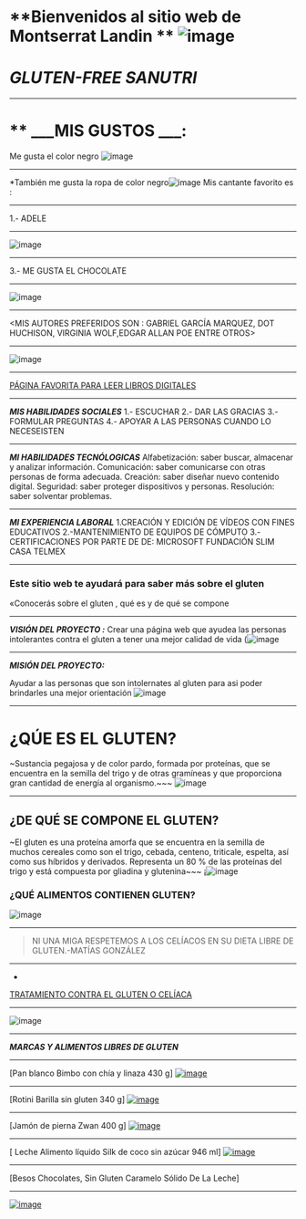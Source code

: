 # **Bienvenidos al sitio web de Montserrat Landin ** ![image](https://user-images.githubusercontent.com/99773679/156077163-0fe05d67-3f86-4576-8333-ef0955f86a94.png)

# *GLUTEN-FREE SANUTRI*
***
# ** ___MIS GUSTOS ___:
Me gusta el color negro ![image](https://user-images.githubusercontent.com/99773679/156069598-ab9636ae-775b-427e-833d-d2f875175c76.png)
***
*También me gusta  la ropa de color negro![image](https://user-images.githubusercontent.com/99773679/156069670-bab5f9e7-e002-44c6-9b5c-951cc22fe563.png)
Mis cantante favorito es :
***
1.- ADELE
***
![image](https://user-images.githubusercontent.com/99773679/156070756-b1b1767e-b221-4a25-9f4c-14709f9d9c0a.png)
_ _ _

3.- ME  GUSTA EL CHOCOLATE 
* * *
![image](https://user-images.githubusercontent.com/99773679/156071321-9a2337a9-5385-496b-816e-6c9c685b0bc9.png)
- - -
\<MIS AUTORES PREFERIDOS SON : GABRIEL GARCÍA MARQUEZ, DOT HUCHISON, VIRGINIA WOLF,EDGAR ALLAN POE ENTRE OTROS>
_ _  _
![image](https://user-images.githubusercontent.com/99773679/156072514-67115fe7-32ee-458f-af62-06d7d3b4337a.png)
_ _ _
[PÁGINA FAVORITA PARA LEER LIBROS DIGITALES ](https://librivox.org/)

_ _  _

___MIS HABILIDADES SOCIALES___
 1.-  ESCUCHAR
  2.- DAR LAS GRACIAS
  3.-FORMULAR PREGUNTAS
  4.- APOYAR A LAS PERSONAS CUANDO LO NECESEISTEN
 _ _  _
 
 ___MI HABILIDADES TECNÓLOGICAS___
 Alfabetización: saber buscar, almacenar y analizar información.
Comunicación: saber comunicarse con otras personas de forma adecuada.
Creación: saber diseñar nuevo contenido digital.
Seguridad: saber proteger dispositivos y personas.
Resolución: saber solventar problemas.
 _ _ _
 
 ___MI EXPERIENCIA LABORAL___
 1.CREACIÓN Y EDICIÓN  DE VÍDEOS CON FINES EDUCATIVOS
 2.-MANTENIMIENTO DE EQUIPOS DE CÓMPUTO
 3.-CERTIFICACIONES POR PARTE DE DE: MICROSOFT
 FUNDACIÓN SLIM
 CASA TELMEX
 _ _ _
 
### Este sitio web te ayudará para saber más sobre el gluten
«Conocerás sobre el gluten ,
qué es 
y de qué se compone
* * *

___VISIÓN DEL PROYECTO :___
Crear una página web que ayudea las personas intolerantes contra el gluten a tener una mejor calidad de vida
(![image](https://user-images.githubusercontent.com/99773679/156206879-a3066e3b-e31d-4c73-8c19-2bebf2737c85.png)
_  _ _
___MISIÓN DEL PROYECTO:___

Ayudar a las personas que son intolernates al gluten para asi poder brindarles una mejor orientación
![image](https://user-images.githubusercontent.com/99773679/156208176-fa73d329-d864-4a54-9aa2-fab56a1b317e.png)
_  _ _
# ¿QÚE ES EL GLUTEN?
~Sustancia pegajosa y de color pardo, formada por proteínas, que se encuentra en la semilla del trigo y de otras gramíneas y que proporciona gran cantidad de energía al organismo.~~~
![image](https://user-images.githubusercontent.com/99773679/156198319-7dd8fbca-d66a-4119-8bcc-aee1bab1fb37.png)

* *  *

## ¿DE QUÉ SE COMPONE EL GLUTEN?
~El gluten es una proteína amorfa que se encuentra en la semilla de muchos cereales como son el trigo, cebada, centeno, triticale, espelta, así como sus híbridos y derivados. Representa un 80 % de las proteínas del trigo y está compuesta por gliadina y glutenina~~~
¡![image](https://user-images.githubusercontent.com/99773679/155236075-3429628f-39e3-4985-887c-dce0d87809a7.png)
### ¿QUÉ ALIMENTOS CONTIENEN GLUTEN?
![image](https://user-images.githubusercontent.com/99773679/156198748-dc8b9dad-23bf-4554-ab4c-7792d96c68a7.png)

_ _ _

> NI UNA MIGA RESPETEMOS A LOS CELÍACOS  EN SU DIETA LIBRE DE GLUTEN.-MATÍAS GONZÁLEZ
- - -
- 
[TRATAMIENTO CONTRA EL GLUTEN O CELÍACA](https://celicidad.net/tratamiento-celiaquia/)
* * *
![image](https://user-images.githubusercontent.com/99773679/156198581-32f1f678-d83e-4f6f-9c6b-be5b44df4d0e.png)
 _ _ _
 ___MARCAS Y ALIMENTOS LIBRES DE GLUTEN___
 _ _ _
 
 [Pan blanco Bimbo con chía y linaza 430 g]
 [![image](https://user-images.githubusercontent.com/99773679/156200993-d226a1f0-60ed-4012-b593-4886230fce62.png)
](https://super.walmart.com.mx/pan-y-tortillas-empacados/pan-blanco-bimbo-con-chia-y-linaza-430-g/00750103042597)
_  _ _
 [Rotini Barilla sin gluten 340 g]
 [![image](https://user-images.githubusercontent.com/99773679/156202147-116d779f-de50-4d26-9512-49f024d6513b.png)
](https://super.walmart.com.mx/pastas/rotini-barilla-sin-gluten-340-g/00007680800390?adBanner=super&adStoreId=0000009999&gclid=CjwKCAiApfeQBhAUEiwA7K_UHzxaP8dWz6e_5vUs59H07r7ou-YQUArnwrmMpd06WhQQRCtjoWKtGBoCDd8QAvD_BwE)
_  _ _
[Jamón de pierna Zwan 400 g]
[![image](https://user-images.githubusercontent.com/99773679/156203140-72e1e97c-7a5f-4045-acc5-6a71b5d70ecb.png)
](https://super.walmart.com.mx/carnes-frias/jamon-de-pierna-zwan-400-g/00750105771103?adBanner=express&adStoreId=0000009998&gclid=CjwKCAiApfeQBhAUEiwA7K_UH9Mmy-4oYVJT-LlG568Xus_dcQne-oEmUZmmrf4iLSi5IRhz_arRRhoC45UQAvD_BwE)
* * * 
[ Leche Alimento líquido Silk de coco sin azúcar 946 ml]
[![image](https://user-images.githubusercontent.com/99773679/156205219-8b9414af-5dd8-4ed6-a94a-94c1a1ec3aa0.png)
](https://super.walmart.com.mx/alimento-liquido/alimento-liquido-silk-de-coco-sin-azucar-946-ml/00750103239929?adBanner=super&adStoreId=0000009999&gclid=CjwKCAiApfeQBhAUEiwA7K_UH0v-Lz_4oSphnGDzwluDTh8P0zUISf7ZEZQkbN9J52gEvyqqexABYBoCIRcQAvD_BwE)
_ _ _
[Besos Chocolates, Sin Gluten Caramelo Sólido De La Leche]
_ _  _
[![image](https://user-images.githubusercontent.com/99773679/156206039-be5f967b-6912-4045-b4a2-f6966480619f.png)
](https://articulo.mercadolibre.com.mx/MLM-608768775-besos-chocolates-sin-gluten-caramelo-solido-de-la-leche-de-_JM?matt_tool=28238160&utm_source=google_shopping&utm_medium=organic)
